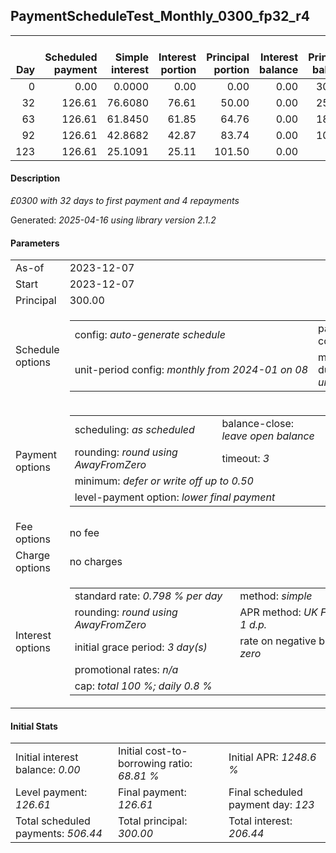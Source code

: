 <h2>PaymentScheduleTest_Monthly_0300_fp32_r4</h2>
<table>
    <thead style="vertical-align: bottom;">
        <th style="text-align: right;">Day</th>
        <th style="text-align: right;">Scheduled payment</th>
        <th style="text-align: right;">Simple interest</th>
        <th style="text-align: right;">Interest portion</th>
        <th style="text-align: right;">Principal portion</th>
        <th style="text-align: right;">Interest balance</th>
        <th style="text-align: right;">Principal balance</th>
        <th style="text-align: right;">Total simple interest</th>
        <th style="text-align: right;">Total interest</th>
        <th style="text-align: right;">Total principal</th>
    </thead>
    <tr style="text-align: right;">
        <td class="ci00">0</td>
        <td class="ci01" style="white-space: nowrap;">0.00</td>
        <td class="ci02">0.0000</td>
        <td class="ci03">0.00</td>
        <td class="ci04">0.00</td>
        <td class="ci05">0.00</td>
        <td class="ci06">300.00</td>
        <td class="ci07">0.0000</td>
        <td class="ci08">0.00</td>
        <td class="ci09">0.00</td>
    </tr>
    <tr style="text-align: right;">
        <td class="ci00">32</td>
        <td class="ci01" style="white-space: nowrap;">126.61</td>
        <td class="ci02">76.6080</td>
        <td class="ci03">76.61</td>
        <td class="ci04">50.00</td>
        <td class="ci05">0.00</td>
        <td class="ci06">250.00</td>
        <td class="ci07">76.6080</td>
        <td class="ci08">76.61</td>
        <td class="ci09">50.00</td>
    </tr>
    <tr style="text-align: right;">
        <td class="ci00">63</td>
        <td class="ci01" style="white-space: nowrap;">126.61</td>
        <td class="ci02">61.8450</td>
        <td class="ci03">61.85</td>
        <td class="ci04">64.76</td>
        <td class="ci05">0.00</td>
        <td class="ci06">185.24</td>
        <td class="ci07">138.4530</td>
        <td class="ci08">138.46</td>
        <td class="ci09">114.76</td>
    </tr>
    <tr style="text-align: right;">
        <td class="ci00">92</td>
        <td class="ci01" style="white-space: nowrap;">126.61</td>
        <td class="ci02">42.8682</td>
        <td class="ci03">42.87</td>
        <td class="ci04">83.74</td>
        <td class="ci05">0.00</td>
        <td class="ci06">101.50</td>
        <td class="ci07">181.3212</td>
        <td class="ci08">181.33</td>
        <td class="ci09">198.50</td>
    </tr>
    <tr style="text-align: right;">
        <td class="ci00">123</td>
        <td class="ci01" style="white-space: nowrap;">126.61</td>
        <td class="ci02">25.1091</td>
        <td class="ci03">25.11</td>
        <td class="ci04">101.50</td>
        <td class="ci05">0.00</td>
        <td class="ci06">0.00</td>
        <td class="ci07">206.4303</td>
        <td class="ci08">206.44</td>
        <td class="ci09">300.00</td>
    </tr>
</table>
<h4>Description</h4>
<p><i>£0300 with 32 days to first payment and 4 repayments</i></p>
<p>Generated: <i>2025-04-16 using library version 2.1.2</i></p>
<h4>Parameters</h4>
<table>
    <tr>
        <td>As-of</td>
        <td>2023-12-07</td>
    </tr>
    <tr>
        <td>Start</td>
        <td>2023-12-07</td>
    </tr>
    <tr>
        <td>Principal</td>
        <td>300.00</td>
    </tr>
    <tr>
        <td>Schedule options</td>
        <td>
            <table>
                <tr>
                    <td>config: <i>auto-generate schedule</i></td>
                    <td>payment count: <i>4</i></td>
                </tr>
                <tr>
                    <td style="white-space: nowrap;">unit-period config: <i>monthly from 2024-01 on 08</i></td>
                    <td>max duration: <i>unlimited</i></td>
                </tr>
            </table>
        </td>
    </tr>
    <tr>
        <td>Payment options</td>
        <td>
            <table>
                <tr>
                    <td>scheduling: <i>as scheduled</i></td>
                    <td>balance-close: <i>leave&nbsp;open&nbsp;balance</i></td>
                </tr>
                <tr>
                    <td>rounding: <i>round using AwayFromZero</i></td>
                    <td>timeout: <i>3</i></td>
                </tr>
                <tr>
                    <td colspan='2'>minimum: <i>defer&nbsp;or&nbsp;write&nbsp;off&nbsp;up&nbsp;to&nbsp;0.50</i></td>
                </tr>
                <tr>
                    <td colspan='2'>level-payment option: <i>lower&nbsp;final&nbsp;payment</i></td>
                </tr>
            </table>
        </td>
    </tr>
    <tr>
        <td>Fee options</td>
        <td>no fee
        </td>
    </tr>
    <tr>
        <td>Charge options</td>
        <td>no charges
        </td>
    </tr>
    <tr>
        <td>Interest options</td>
        <td>
            <table>
                <tr>
                    <td>standard rate: <i>0.798 % per day</i></td>
                    <td>method: <i>simple</i></td>
                </tr>
                <tr>
                    <td>rounding: <i>round using AwayFromZero</i></td>
                    <td>APR method: <i>UK FCA to 1 d.p.</i></td>
                </tr>
                <tr>
                    <td>initial grace period: <i>3 day(s)</i></td>
                    <td>rate on negative balance: <i>zero</i></td>
                </tr>
                <tr>
                    <td colspan="2">promotional rates: <i><i>n/a</i></i></td>
                </tr>
                <tr>
                    <td colspan="2">cap: <i>total 100 %; daily 0.8 %</td>
                </tr>
            </table>
        </td>
    </tr>
</table>
<h4>Initial Stats</h4>
<table>
    <tr>
        <td>Initial interest balance: <i>0.00</i></td>
        <td>Initial cost-to-borrowing ratio: <i>68.81 %</i></td>
        <td>Initial APR: <i>1248.6 %</i></td>
    </tr>
    <tr>
        <td>Level payment: <i>126.61</i></td>
        <td>Final payment: <i>126.61</i></td>
        <td>Final scheduled payment day: <i>123</i></td>
    </tr>
    <tr>
        <td>Total scheduled payments: <i>506.44</i></td>
        <td>Total principal: <i>300.00</i></td>
        <td>Total interest: <i>206.44</i></td>
    </tr>
</table>
